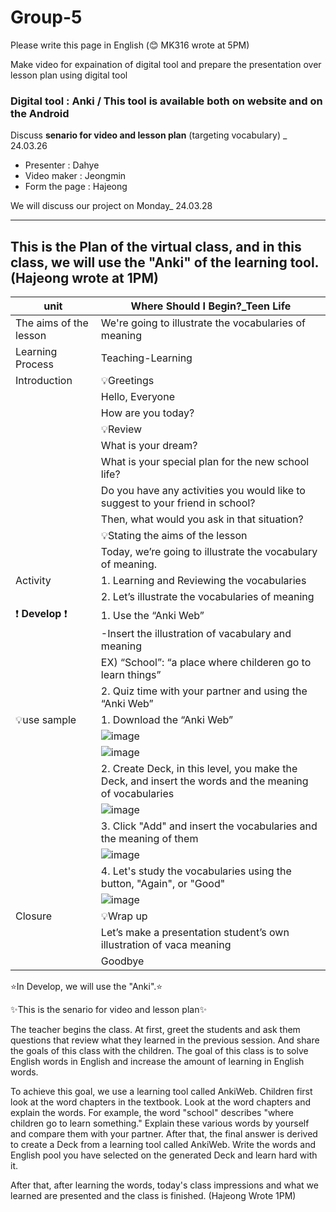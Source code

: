 # Group-5
Please write this page in English (😊 MK316 wrote at 5PM)

Make video for expaination of digital tool and prepare the presentation over lesson plan using digital tool

### Digital tool : **Anki** / This tool is available both on website and on the Android

Discuss **senario for video and lesson plan** (targeting vocabulary) _ 24.03.26

+ Presenter : Dahye
+ Video maker : Jeongmin
+ Form the page : Hajeong

We will discuss our project on Monday_ 24.03.28

------------------------------------------------
This is the Plan of the virtual class, and in this class, we will use the "Anki" of the learning tool. (Hajeong wrote at 1PM)
------------------------------------------------
| unit | Where Should I Begin?_Teen Life | 
|------| --------------------------------|
| The aims of the lesson | We're going to illustrate the vocabularies of meaning |
| Learning Process | Teaching-Learning |
| Introduction |💡Greetings |
|              |Hello, Everyone|
|              |How are you today?|
|              |💡Review |
|              |What is your dream?|
|              |What is your special plan for the new school life?|
|              |Do you have any activities you would like to suggest to your friend in school?|
|              |Then, what would you ask in that situation?|
|              |💡Stating the aims of the lesson |
|              |Today, we’re going to illustrate the vocabulary of meaning.|
|   Activity   | 1. Learning and Reviewing the vocabularies |
|              | 2. Let’s illustrate the vocabularies of meaning |
| ❗ **Develop** ❗| 1. Use the “Anki Web” |
|              | -Insert the illustration of vacabulary and meaning |
|              | EX) “School”: “a place where childeren go to learn things” |
|              | 2. Quiz time with your partner and using the “Anki Web” |
|💡use sample | 1. Download the “Anki Web” |
|              |  ![image](https://github.com/dhlee3146/Group-5/assets/162955126/9b677ab9-cc15-4ef6-8779-7fabc6f13bff) |
|              | ![image](https://github.com/dhlee3146/Group-5/assets/162955126/06e81f1a-6aa3-4c75-8181-c3b2e4f0a915) |
|              | 2. Create Deck, in this level, you make the Deck, and insert the words and the meaning of vocabularies |
|              |![image](https://github.com/dhlee3146/Group-5/assets/162955126/929e1005-e4fd-45f7-b129-92293a33b316) |
|              | 3. Click "Add" and insert the vocabularies and the meaning of them |
|              | ![image](https://github.com/dhlee3146/Group-5/assets/162955126/8062bd15-c1d0-405c-ad2b-3c5c08b1cbaa) |
|              | 4. Let's study the vocabularies using the button, "Again", or "Good" |
|              | ![image](https://github.com/dhlee3146/Group-5/assets/162955126/dcd81451-06b2-453a-9af1-5c4bef343202) |
|   Closure    | 💡Wrap up |
|              | Let’s make a presentation student’s own illustration of vaca meaning |
|              | Goodbye |

⭐In Develop, we will use the "Anki".⭐

✨This is the senario for video and lesson plan✨

The teacher begins the class. At first, greet the students and ask them questions that review what they learned in the previous session. And share the goals of this class with the children. The goal of this class is to solve English words in English and increase the amount of learning in English words.

To achieve this goal, we use a learning tool called AnkiWeb. Children first look at the word chapters in the textbook. Look at the word chapters and explain the words. For example, the word "school" describes "where children go to learn something." Explain these various words by yourself and compare them with your partner. After that, the final answer is derived to create a Deck from a learning tool called AnkiWeb. Write the words and English pool you have selected on the generated Deck and learn hard with it.

After that, after learning the words, today's class impressions and what we learned are presented and the class is finished. (Hajeong Wrote 1PM)

